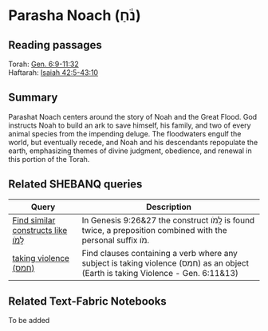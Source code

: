 # Parasha Noach (נֹ֔חַ)

## Reading passages

Torah: [Gen. 6:9-11:32](https://www.stepbible.org/?q=version=NASB2020|reference=Gen.6:9-11:32&options=HNVUG)<br>
Haftarah: [Isaiah 42:5-43:10](https://www.stepbible.org/?q=version=NASB2020|reference=Isa.54:1-55:5&options=HNVUG)


## Summary

Parashat Noach centers around the story of Noah and the Great Flood. God instructs Noah to build an ark to save himself, his family, and two of every animal species from the impending deluge. The floodwaters engulf the world, but eventually recede, and Noah and his descendants repopulate the earth, emphasizing themes of divine judgment, obedience, and renewal in this portion of the Torah.

## Related SHEBANQ queries

Query | Description
--- | ---
[Find similar constructs like לָֽמֹו](https://shebanq.ancient-data.org/hebrew/queries?goto=5529) | In Genesis 9:26&27 the construct לָֽמֹו is found twice, a preposition combined with the personal suffix מֹו.
[taking violence (חמס)](https://shebanq.ancient-data.org/hebrew/queries?goto=5616) | Find clauses containing a verb where any subject is taking violence (חמס) as an object (Earth is taking Violence - Gen. 6:11&13)

## Related Text-Fabric Notebooks

To be added
